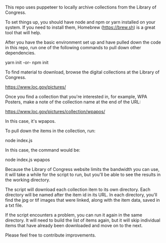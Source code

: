 This repo uses puppeteer to locally archive collections from the Library of Congress. 

To set things up, you should have node and npm or yarn installed on your system. If you need to install them, Homebrew (https://brew.sh) is a great tool that will help. 

After you have the basic environment set up and have pulled down the code in this repo, run one of the following commands to pull down other dependencies. 

yarn init
-or-
npm init

To find material to download, browse the digital collections at the Library of Congress. 

https://www.loc.gov/pictures/

Once you find a collection that you're interested in, for example, WPA Posters, make a note of the collection name at the end of the URL:

https://www.loc.gov/pictures/collection/wpapos/

In this case, it's wpapos. 

To pull down the items in the collection, run:

node index.js <collection>

In this case, the command would be:

node index.js wpapos

Because the Library of Congress website limits the bandwidth you can use, it will take a while for the script to run, but you'll be able to see the results in the working directory. 

The script will download each collection item to its own directory. Each directory will be named after the item id in its URL. In each directory, you'll find the jpg or tif images that were linked, along with the item data, saved in a txt file. 

If the script encounters a problem, you can run it again in the same directory. It will need to build the list of items again, but it will skip individual items that have already been downloaded and move on to the next. 

Please feel free to contribute improvements. 
